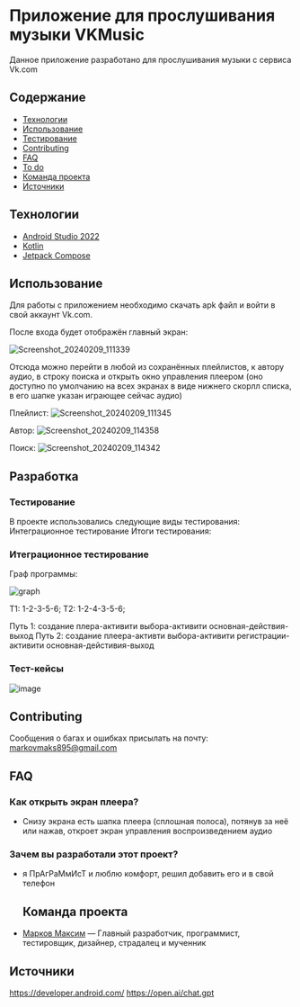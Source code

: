 # Приложение для прослушивания музыки VKMusic
Данное приложение разработано для прослушивания музыки с сервиса Vk.com

## Содержание
- [Технологии](#технологии)
- [Использование](#использование)
- [Тестирование](#тестирование)
- [Contributing](#contributing)
- [FAQ](#faq)
- [To do](#to-do)
- [Команда проекта](#команда-проекта)
- [Источники](#источники)

## Технологии
- [Android Studio 2022](https://developer.android.com/studio)
- [Kotlin](https://kotlinlang.org/)
- [Jetpack Compose](https://www.jetbrains.com/ru-ru/lp/compose-multiplatform/)

## Использование
Для работы с приложением необходимо скачать apk файл и войти в свой аккаунт Vk.com.

После входа будет отображён главный экран:

![Screenshot_20240209_111339](https://github.com/orderyoo/VKM/blob/orderyoo-attachments/Screenshot_20240209_111339_com.example.vkm.jpg)

Отсюда можно перейти в любой из сохранённых плейлистов, к автору аудио, в строку поиска и открыть окно управления плеером (оно доступно по умолчанию на всех экранах в виде нижнего скорлл списка, в его шапке указан играющее сейчас аудио)

Плейлист:
![Screenshot_20240209_111345](https://github.com/orderyoo/VKM/blob/orderyoo-attachments/Screenshot_20240209_111345_com.example.vkm.jpg)

Автор:
![Screenshot_20240209_114358](https://github.com/orderyoo/VKM/blob/orderyoo-attachments/Screenshot_20240209_114358_com.example.vkm.jpg)

Поиск:
![Screenshot_20240209_114342](https://github.com/orderyoo/VKM/blob/orderyoo-attachments/Screenshot_20240209_114342_com.example.vkm.jpg)


## Разработка
### Тестирование
В проекте использовались следующие виды тестирования: Интеграционное тестирование 
Итоги тестирования:
### Итеграционное тестирование 

Граф программы:

![graph](https://github.com/orderyoo/VKM/blob/orderyoo-attachments/graph.png)

T1: 1-2-3-5-6;
T2: 1-2-4-3-5-6;

Путь 1: создание плера-активити выбора-активити основная-действия-выход
Путь 2: создание плеера-активти выбора-активити регистрации-активити основная-дейстивия-выход

### Тест-кейсы
 
![image](https://github.com/orderyoo/VKM/blob/orderyoo-attachments/image.png)

## Contributing
Сообщения о багах и ошибках присылать на почту: markovmaks895@gmail.com

## FAQ 
### Как открыть экран плеера?
- Снизу экрана есть шапка плеера (сплошная полоса), потянув за неё или нажав, откроет экран управления воспроизведением аудио
### Зачем вы разработали этот проект?
- я ПрАгРаМмИсТ и люблю комфорт, решил добавить его и в свой телефон

  ## Команда проекта
- [Марков Максим](https://t.me/order_yo) — Главный разработчик, программист, тестировщик, дизайнер, страдалец и мученник

## Источники 

https://developer.android.com/
https://open.ai/chat.gpt










   
